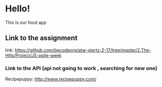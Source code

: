 # Hello! 

This is our food app

## Link to the assignment
link: https://github.com/becodeorg/atw-giertz-2-17/tree/master/2.The-Hills/Project/JS-agile-week

### Link to the API  (api not going to work , searching for new one)
Recipepuppy: http://www.recipepuppy.com/
